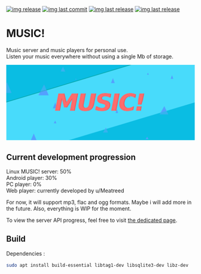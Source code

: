 [![img release](https://img.shields.io/github/commit-activity/m/Ooggle/MUSIC-exclamation-mark.svg?sanitize=true&color=blue)](#)
[![img last commit](https://img.shields.io/github/last-commit/Ooggle/MUSIC-exclamation-mark.svg)](#)
[![img last release](https://img.shields.io/github/release/Ooggle/MUSIC-exclamation-mark.svg?color=red)](#)
[![img last release](https://img.shields.io/twitter/follow/Ooggule.svg?style=social)](https://twitter.com/Ooggule)

# MUSIC!
Music server and music players for personal use.   
Listen your music everywhere without using a single Mb of storage.

![logo](music.png)

## Current development progression
Linux MUSIC! server: 50%   
Android player: 30%   
PC player: 0%   
Web player: currently developed by u/Meatreed   

For now, it will support mp3, flac and ogg formats. Maybe i will add more in the future. Also, everything is WIP for the moment.

To view the server API progress, feel free to visit [the dedicated page](diagrams/server/api_doc.md).

## Build

Dependencies :
```bash
sudo apt install build-essential libtag1-dev libsqlite3-dev libz-dev
```

